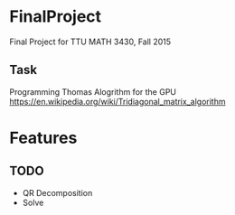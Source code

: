 # FinalProject
Final Project for TTU MATH 3430, Fall 2015

## Task #
Programming Thomas Alogrithm for the GPU
https://en.wikipedia.org/wiki/Tridiagonal_matrix_algorithm

# Features #

## TODO #
- QR Decomposition
- Solve

